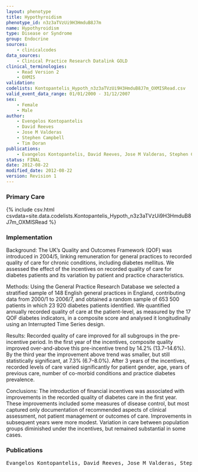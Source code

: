 ```yaml
---
layout: phenotype
title: Hypothyroidism
phenotype_id: n3z3aTVzUi9H3HmduB8J7m
name: Hypothyroidism
type: Disease or Syndrome
group: Endocrine
sources: 
    - clinicalcodes
data_sources:
    - Clinical Practice Research Datalink GOLD
clinical_terminologies:
    - Read Version 2
    - OXMIS
validation:
codelists: Kontopantelis_Hypoth_n3z3aTVzUi9H3HmduB8J7m_OXMISRead.csv
valid_event_data_range: 01/01/2000 - 31/12/2007
sex:
    - Female
    - Male
author:
    - Evengelos Kontopantelis
    - David Reeves
    - Jose M Valderas
    - Stephen Campbell
    - Tim Doran    
publications:
    - Evangelos Kontopantelis, David Reeves, Jose M Valderas, Stephen Campbell, Tim Doran, Recorded quality of primary care for patients with diabetes in England before and after the introduction of a financial incentive scheme a longitudinal observational study. BMJ Qual Saf, 22, 53-64, 2013.
status: FINAL
date: 2012-08-22
modified_date: 2012-08-22
version: Revision 1
---
```


### Primary Care

{% include csv.html csvdata=site.data.codelists.Kontopantelis_Hypoth_n3z3aTVzUi9H3HmduB8J7m_OXMISRead %}

### Implementation

Background:
The UK’s Quality and Outcomes Framework (QOF) was introduced in 2004/5, linking remuneration for general practices to recorded quality of care for chronic conditions, including diabetes mellitus. We assessed the effect of the incentives on recorded quality of care for diabetes patients and its variation by patient and practice characteristics.

Methods: 
Using the General Practice Research Database we selected a stratified sample of 148 English general practices in England, contributing data from 2000/1 to 2006/7, and obtained a random sample of 653 500 patients in which 23 920 diabetes patients identified. We quantified annually recorded quality of care at the patient-level, as measured by the 17 QOF diabetes indicators, in a composite score and analysed it longitudinally using an Interrupted Time Series design.

Results:
Recorded quality of care improved for all subgroups in the pre-incentive period. In the first year of the incentives, composite quality improved over-and-above this pre-incentive trend by 14.2% (13.7–14.6%). By the third year the improvement above trend was smaller, but still statistically significant, at 7.3% (6.7–8.0%). After 3 years of the incentives, recorded levels of care varied significantly for patient gender, age, years of previous care, number of co-morbid conditions and practice diabetes prevalence. 

Conclusions:
The introduction of financial incentives was associated with improvements in the recorded quality of diabetes care in the first year. These improvements included some measures of disease control, but most captured only documentation of recommended aspects of clinical assessment, not patient management or outcomes of care. Improvements in subsequent years were more modest. Variation in care between population groups diminished under the incentives, but remained substantial in some cases.

### Publications

<pre>
Evangelos Kontopantelis, David Reeves, Jose M Valderas, Stephen Campbell, Tim Doran, Recorded quality of primary care for patients with diabetes in England before and after the introduction of a financial incentive scheme a longitudinal observational study. BMJ Qual Saf, 22, 53-64, 2013.
</pre>
